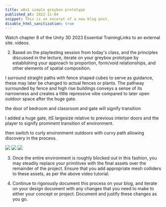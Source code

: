 ```yaml
---
title: w8s1 simple greybox prototype
published_at: 2022-11-04
snippet: This is an excerpt of a new blog post.
disable_html_sanitization: true
---
```


Watch chapter 8 of the Unity 3D 2023 Essential TrainingLinks to an external site. videos.

2. Based on the playtesting session from today's class, and the principles discussed in the lecture, iterate on your greybox prototype by establishing your approach to proportion, form/void relationships, and other elements of spatial composition.

I surround straight paths with fence shaped cubes to serve as guidance, these may later be changed to actual fences or plants.
The pathway surrounded by fence and high rise buildings conveys a sense of its narrowness and creates a little repressive vibe compared to later open outdoor space after the huge gate.

the door of bedroom and  classroom and gate will signify transition

I added a huge gate, itS largesize relative to previous interior doors and the player to signify prominent transition of environment. 

then switch to curly environmemt outdoors with curvy path allowing discovery in the process.


![ ](w8/1.png)
![ ](w8/2.png)
![ ](w8/3.png)

3. Once the entire environment is roughly blocked out in this fashion, you may steadily replace your primitives with the final assets over the remainder of the project. Ensure that you add appropriate mesh colliders to these assets, as per the above video tutorial.

4. Continue to rigorously document this process on your blog, and iterate on your design document with any changes that you need to make to either your concept or project. Document and justify these changes as you go.
